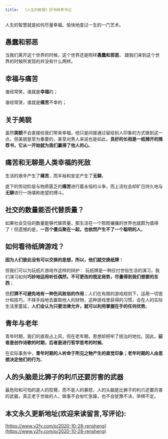 ```yaml
---
title:  《人生的智慧》好书种草书记
---
```




人生的智慧就是如何尽量幸福、愉快地度过一生的一门艺术。



##  愚蠢和邪恶



当我们离开这个世界的时候，这个世界还是照样**愚蠢和邪恶**， 跟我们来到这个世界的时候所发现的并没有什么两样。



## 幸福与痛苦



谁经常笑，谁就是**幸福**的；

谁经常哭，谁就是**痛苦**不幸的；





## 关于美貌



虽然**美貌**不会直接给我们带来幸福，他只是间接通过留给别人印象的方式做到这一点，但美貌是至为重要的，甚至对男人来说也是如此，**良好的长相是一纸摊开的推荐书，它从一开始就为我们赢得了他人的心**。





## 痛苦和无聊是人类幸福的死敌

生活的艰辛产生了**痛苦**，而丰裕和安定产生了**无聊**。

底下的劳动阶层与物质匮乏的**痛苦**进行着永恒的斗争，而上流社会却旷日持久地与**无聊**进行一场堪称绝望的搏斗。



## 社交的数量能否代替质量？

如果社会交往的数量能够代替质量，那生活在一个熙熙攘攘的世界也就颇为值得了！但遗憾的是，**一百个傻瓜聚在一起，也依然产生不了一个聪明的人**。



## 如何看待纸牌游戏？



**因为人们彼此没有可以交换的思想，所以，他们就交换纸牌**！



但我们可以为玩纸片游戏作这样的辩护： 玩纸牌是一种应付世俗生活的演习，我们演习如何**巧妙地运用听任偶然，不可更改的既定局势，尽量得到我们想要的东西**；

但**打牌不可避免地有一种伤风败俗的作用**；人们在有限的游戏规则下，运用一切诡计和技巧，不择手段地去赢取他人的财物，这种游戏里获得的习惯，会在人的实际生活里蔓延，**人们会认为只要法律允许，就可以利用掌握在手的任何优势**。





## 青年与老年



青年时期，我们的直观占上风，但在老年期，思想却把牢了统治的地位。因此，**前者是创作诗歌的时期，后者是进行哲学思考的时候**。

在实际事务中，**青年时期的人听命于所见之物产生的直觉印象；老年时期的人由思想决定他们的行为**。





##  人的头脑是比狮子的利爪还要厉害的武器



最危险和可怕的是人的狡猾，而不是人的暴怒，人的头脑是比狮子的利爪还要厉害的武器，真正老于世故的人，做事不会匆忙急躁，也不会犹豫不决，举棋不定。




## 本文永久更新地址(欢迎来读留言,写评论):

[https://www.v2fy.com/p/2020-10-28-rensheng](https://www.v2fy.com/p/2020-10-28-rensheng)
